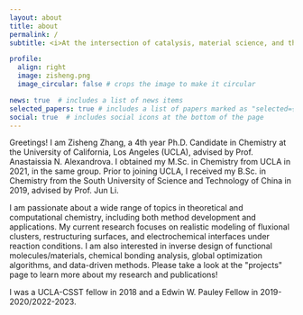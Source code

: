 ```yaml
---
layout: about
title: about
permalink: /
subtitle: <i>At the intersection of catalysis, material science, and theoretical chemistry</i>

profile:
  align: right
  image: zisheng.png
  image_circular: false # crops the image to make it circular

news: true  # includes a list of news items
selected_papers: true # includes a list of papers marked as "selected={true}"
social: true  # includes social icons at the bottom of the page
---
```


Greetings! I am Zisheng Zhang, a 4th year Ph.D. Candidate in Chemistry at the University of California, Los Angeles (UCLA), advised by Prof. Anastaissia N. Alexandrova. I obtained my M.Sc. in Chemistry from UCLA in 2021, in the same group. Prior to joining UCLA, I received my B.Sc. in Chemistry from the South University of Science and Technology of China in 2019, advised by Prof. Jun Li. 

I am passionate about a wide range of topics in theoretical and computational chemistry, including both method development and applications. My current research focuses on realistic modeling of fluxional clusters, restructuring surfaces, and electrochemical interfaces under reaction conditions. I am also interested in inverse design of functional molecules/materials, chemical bonding analysis, global optimization algorithms, and data-driven methods. Please take a look at the "projects" page to learn more about my research and publications!

I was a UCLA-CSST fellow in 2018 and a Edwin W. Pauley Fellow in 2019-2020/2022-2023.




<!-- - Statistical ensemble representation of dynamic clusters and restructuring surfaces in catalytic conditions.
- Development of global optimizers with grand canonical and multi-objective functionality for structure search of crystals, clusters, and surfaces.
- Realistic modeling of electrocatalytic interface to understand the roles of pH, electrode potential, solvation, and electrolyte additives.
- Direct and inverse design of functional molecules and materials for CO$_2$ capture and electroreduction. -->



<!-- Write your biography here. Tell the world about yourself. Link to your favorite [subreddit](http://reddit.com). You can put a picture in, too. The code is already in, just name your picture `prof_pic.jpg` and put it in the `img/` folder.

Put your address / P.O. box / other info right below your picture. You can also disable any these elements by editing `profile` property of the YAML header of your `_pages/about.md`. Edit `_bibliography/papers.bib` and Jekyll will render your [publications page](/al-folio/publications/) automatically.

Link to your social media connections, too. This theme is set up to use [Font Awesome icons](http://fortawesome.github.io/Font-Awesome/) and [Academicons](https://jpswalsh.github.io/academicons/), like the ones below. Add your Facebook, Twitter, LinkedIn, Google Scholar, or just disable all of them. -->
